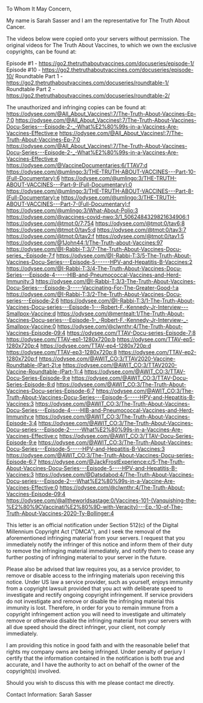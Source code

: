 To Whom It May Concern,

My name is Sarah Sasser and I am the representative for The Truth About Cancer.

The videos below were copied onto your servers without permission. The original videos for The Truth About Vaccines, to which we own the exclusive copyrights, can be found at:

Episode #1 - https://go2.thetruthaboutvaccines.com/docuseries/episode-1/ Episode #10 - https://go2.thetruthaboutvaccines.com/docuseries/episode-10/ Roundtable Part 1 - https://go2.thetruthaboutvaccines.com/docuseries/roundtable-1/ Roundtable Part 2 -https://go2.thetruthaboutvaccines.com/docuseries/roundtable-2/

The unauthorized and infringing copies can be found at:
https://odysee.com/@All_About_Vaccines!:7/The-Truth-About-Vaccines-Ep-7:0
https://odysee.com/@All_About_Vaccines!:7/The-Truth-About-Vaccines-Docu-Series---Episode-2-_-What%E2%80%99s-in-a-Vaccines-Are-Vaccines-Effective:e
https://odysee.com/@All_About_Vaccines!:7/The-Truth-About-Vaccines-Ep-7:0
https://odysee.com/@All_About_Vaccines!:7/The-Truth-About-Vaccines-Docu-Series---Episode-2-_-What%E2%80%99s-in-a-Vaccines-Are-Vaccines-Effective:e
https://odysee.com/@VaccineDocumentaries:6/TTAV7:d
https://odysee.com/@umlingo:3/THE-TRUTH-ABOUT-VACCINES---Part-10-(Full-Documentary):6
https://odysee.com/@umlingo:3/THE-TRUTH-ABOUT-VACCINES---Part-9-(Full-Documentary):0
https://odysee.com/@umlingo:3/THE-TRUTH-ABOUT-VACCINES---Part-8-(Full-Documentary):e
https://odysee.com/@umlingo:3/THE-TRUTH-ABOUT-VACCINES---Part-7-(Full-Documentary):f
https://odysee.com/@umlingo:3/What-About-Polio:3
https://odysee.com/@vaccines-covid-nwo:3/1_5062484329821634906:1
https://odysee.com/@tmot:0/7:754
https://odysee.com/@tmot:0/tav6:8
https://odysee.com/@tmot:0/tav5:d
https://odysee.com/@tmot:0/tav3:7
https://odysee.com/@tmot:0/tav2:f
https://odysee.com/@tmot:0/tav1:5
https://odysee.com/@1John44:1/The-Truth-about-Vaccines:97
https://odysee.com/@I-Rabbi-T:3/7-The-Truth-About-Vaccines-Docu-series_-Episode-7:f
https://odysee.com/@I-Rabbi-T:3/5-The-Truth-About-Vaccines-Docu-Series---Episode-5------HPV-and-Hepatitis-B-Vaccines:2
https://odysee.com/@I-Rabbi-T:3/4-The-Truth-About-Vaccines-Docu-Series---Episode-4-----HIB-and-Pneumococcal-Vaccines-and-Herd-Immunity:3
https://odysee.com/@I-Rabbi-T:3/3-The-Truth-About-Vaccines-Docu-Series---Episode-3-----Vaccinating-For-The-Greater-Good-!:a
https://odysee.com/@I-Rabbi-T:3/2-The-Truth-About-Vaccines-Docu-series---Episode-2:6
https://odysee.com/@I-Rabbi-T:3/1-The-Truth-About-Vaccines-Docu-series---Episode-1---Robert-F.-Kennedy-Jr-Interview---Smallpox-Vaccine:d
https://odysee.com/@mentealt:1/The-Truth-About-Vaccines-Docu-series---Episode-1-_-Robert-F.-Kennedy-Jr-Interview-_-Smallpox-Vaccine:0
https://odysee.com/@clwnthr:4/The-Truth-About-Vaccines-Episode-09:4
https://odysee.com/TTAV-Docu-series-Episode-7:8
https://odysee.com/TTAV-ep1-1280x720p:b
https://odysee.com/TTAV-ep5-1280x720p:4
https://odysee.com/TTAV-ep4-1280x720p:d
https://odysee.com/TTAV-ep3-1280x720p:8
https://odysee.com/TTAV-ep2-1280x720p:f
https://odysee.com/@AWIT_CO:3/TTAV2020-Vaccine-Roundtable-(Part-2):e
https://odysee.com/@AWIT_CO:3/TTAV2020-Vaccine-Roundtable-(Part-1):4
https://odysee.com/@AWIT_CO:3/TTAV-Docu-Series-Episode-9:e
https://odysee.com/@AWIT_CO:3/TTAV-Docu-Series-Episode-8:d
https://odysee.com/@AWIT_CO:3/The-Truth-About-Vaccines-Docu-series-Episode-6:7
https://odysee.com/@AWIT_CO:3/The-Truth-About-Vaccines-Docu-Series---Episode-5-----HPV-and-Hepatitis-B-Vaccines:3
https://odysee.com/@AWIT_CO:3/The-Truth-About-Vaccines-Docu-Series---Episode-4----HIB-and-Pneumococcal-Vaccines-and-Herd-Immunity:e
https://odysee.com/@AWIT_CO:3/The-Truth-About-Vaccines-Episode-3:4
https://odysee.com/@AWIT_CO:3/The-Truth-About-Vaccines-Docu-series---Episode-2-----What%E2%80%99s-in-a-Vaccines-Are-Vaccines-Effective:c
https://odysee.com/@AWIT_CO:3/TTAV-Docu-Series-Episode-9:e
https://odysee.com/@AWIT_CO:3/The-Truth-About-Vaccines-Docu-Series---Episode-5-----HPV-and-Hepatitis-B-Vaccines:3
https://odysee.com/@AWIT_CO:3/The-Truth-About-Vaccines-Docu-series-Episode-6:7
https://odysee.com/@JackFrostExperience:c/5-The-Truth-About-Vaccines-Docu-Series---Episode-5----HPV-and-Hepatitis-B-Vaccines:3
https://odysee.com/@Datsdabod:4/The-Truth-About-Vaccines-Docu-series---Episode-2---What%E2%80%99s-in-a-Vaccine-Are-Vaccines-Effective:0
https://odysee.com/@clwnthr:4/The-Truth-About-Vaccines-Episode-09:4
https://odysee.com/@alltheworldsastage:0/Vaccines-101-(Vanquishing-the-%E2%80%9CVaccinati%E2%80%9D-with-Veracity)---Ep.-10-of-The-Truth-About-Vaccines-2020-Ty-Bollinger:4

This letter is an official notification under Section 512(c) of the Digital Millennium Copyright Act ("DMCA"), and I seek the removal of the aforementioned infringing material from your servers. I request that you immediately notify the infringer of this notice and inform them of their duty to remove the infringing material immediately, and notify them to cease any further posting of infringing material to your server in the future.

Please also be advised that law requires you, as a service provider, to remove or disable access to the infringing materials upon receiving this notice. Under US law a service provider, such as yourself, enjoys immunity from a copyright lawsuit provided that you act with deliberate speed to investigate and rectify ongoing copyright infringement. If service providers do not investigate and remove or disable the infringing material this immunity is lost. Therefore, in order for you to remain immune from a copyright infringement action you will need to investigate and ultimately remove or otherwise disable the infringing material from your servers with all due speed should the direct infringer, your client, not comply immediately.

I am providing this notice in good faith and with the reasonable belief that rights my company owns are being infringed. Under penalty of perjury I certify that the information contained in the notification is both true and accurate, and I have the authority to act on behalf of the owner of the copyright(s) involved.

Should you wish to discuss this with me please contact me directly.

Contact Information:
Sarah Sasser

